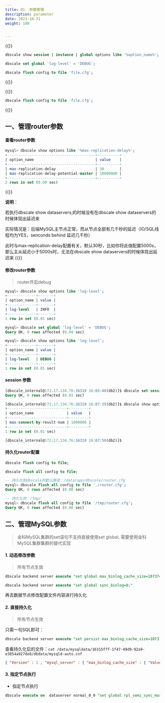 ```yaml
---
title: 01. 参数管理
description: parameter
date: 2023-10-31
weight: 100


---
```


{{<caution>}}
<!---->
```sql
dbscale show session | instance | global options like '%option_name%';

dbscale set global 'log-level' = 'DEBUG';

dbscale flush config to file 'file.cfg';
```
{{</caution>}}




{{<alert title="router配置持久化" color="secondary">}}
```sql
dbscale flush config to file 'file.cfg';
```
{{</alert>}}

## 一、管理router参数

#### 查看router参数
```sql
mysql> dbscale show options like '%max-replication-delay%';
+----------------------------------------+----------+
| option_name                            | value    |
+----------------------------------------+----------+
| max-replication-delay                  | 30       |
| max-replication-delay-potential-master | 10000000 |
+----------------------------------------+----------+
2 rows in set (0.00 sec)

```
{{<alert>}}
<!---->
**说明**：

若执行dbscale show dataservers;的时候没有在dbscale show dataservers的时候体现出延迟来

实际情况是：后端MySQL主节点正常，而从节点全部有几千秒的延迟（IO/SQL线程均为YES，senconds behind 延迟几千秒）

此时与max-replication-delay配置有关，默认30秒，比如你将此值配置5000s，那么主从延迟小于5000s时，无法在dbscale show dataservers的时候体现出延迟来
{{</alert>}}

#### 修改router参数
> router开启debug
```sql
mysql> dbscale show options like 'log-level';
+-------------+-------+
| option_name | value |
+-------------+-------+
| log-level   | INFO  |
+-------------+-------+
1 row in set (0.01 sec)

mysql> dbscale set global 'log-level' = 'DEBUG';
Query OK, 0 rows affected (0.04 sec)

mysql> dbscale show options like 'log-level';
+-------------+-------+
| option_name | value |
+-------------+-------+
| log-level   | DEBUG |
+-------------+-------+
1 row in set (0.01 sec)
```


#### session 参数

```sql
[dbscale_internal@172.17.134.76:16310 16:05:40(db2)]$ dbscale set session 'max-connect-by-result-num'=1000000;
Query OK, 0 rows affected (0.01 sec)

[dbscale_internal@172.17.134.76:16310 16:07:29(db2)]$ dbscale show options like '%max-connect-by%';
+---------------------------+---------+
| option_name               | value   |
+---------------------------+---------+
| max-connect-by-result-num | 1000000 |
+---------------------------+---------+
1 row in set (0.01 sec)

[dbscale_internal@172.17.134.76:16310 16:07:50(db2)]$

```




#### 持久化router配置
```sql
dbscale flush config to file;

dbscale flush all config to file;

-- 持久化到dbscale的默认路径：/data/app/dbscale/router.cfg
mysql> dbscale flush all config to file './router.cfg';
Query OK, 0 rows affected (0.00 sec)

-- 持久化到：/tmp/
mysql> dbscale flush all config to file '/tmp/router.cfg';
Query OK, 0 rows affected (0.00 sec)
```









## 二、管理MySQL参数

> 金科MySQL集群的set语句不支持直接使用set global, 需要使用金科MySQL集群集群的替代实现


#### 1. 动态修改参数
> 所有节点生效

```sql
dbscale backend server execute "set global max_binlog_cache_size=1073741824";

dbscale backend server execute "set global sync_binlog=0;"
```
再去数据节点修改配置文件内容进行持久化


#### 2. 直接持久化
> 所有节点生效

只需一句SQL即可：
```sql
dbscale backend server execute "set persist max_binlog_cache_size=1073741824";
```

查看持久化后的文件：`cat /data/mysqldata/16315fff-1f47-49d9-92a9-e3854a927de8/dbdata/mysqld-auto.cnf`
```json
{ "Version" : 1 , "mysql_server" : { "max_binlog_cache_size" : { "Value" : "1073741824" , "Metadata" : { "Timestamp" : 1711959644764779 , "User" : "dbscale_internal" , "Host" : "" } } } }
```



#### 3. 指定节点执行
- 指定节点执行
```sql
dbscale execute on  dataserver normal_0_0 "set global rpl_semi_sync_master_enabled=OFF;"
```






